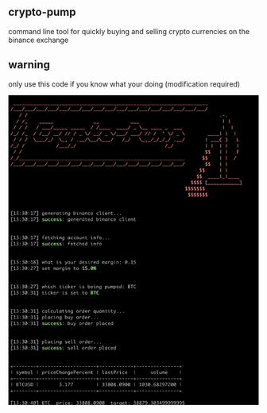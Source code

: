 ## crypto-pump
command line tool for quickly buying and selling crypto currencies on the binance exchange

## warning
only use this code if you know what your doing
(modification required)

![Alt text](pump.jpg?raw=true "Title")
